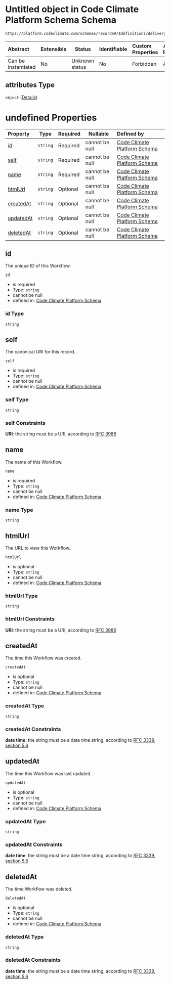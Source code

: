 # Untitled object in Code Climate Platform Schema Schema

```txt
https://platform.codeclimate.com/schemas/records#/$definitions/deliveryWorkflow/properties/attributes
```




| Abstract            | Extensible | Status         | Identifiable | Custom Properties | Additional Properties | Access Restrictions | Defined In                                            |
| :------------------ | ---------- | -------------- | ------------ | :---------------- | --------------------- | ------------------- | ----------------------------------------------------- |
| Can be instantiated | No         | Unknown status | No           | Forbidden         | Allowed               | none                | [records.json\*](records.json "open original schema") |

## attributes Type

`object` ([Details](records-definitions-deliveryworkflow-properties-attributes.md))

# undefined Properties

| Property                | Type     | Required | Nullable       | Defined by                                                                                                                                                                                                                                           |
| :---------------------- | -------- | -------- | -------------- | :--------------------------------------------------------------------------------------------------------------------------------------------------------------------------------------------------------------------------------------------------- |
| [id](#id)               | `string` | Required | cannot be null | [Code Climate Platform Schema](records-definitions-deliveryworkflow-properties-attributes-properties-id.md "https&#x3A;//platform.codeclimate.com/schemas/records#/$definitions/deliveryWorkflow/properties/attributes/properties/id")               |
| [self](#self)           | `string` | Required | cannot be null | [Code Climate Platform Schema](records-definitions-deliveryworkflow-properties-attributes-properties-self.md "https&#x3A;//platform.codeclimate.com/schemas/records#/$definitions/deliveryWorkflow/properties/attributes/properties/self")           |
| [name](#name)           | `string` | Required | cannot be null | [Code Climate Platform Schema](records-definitions-deliveryworkflow-properties-attributes-properties-name.md "https&#x3A;//platform.codeclimate.com/schemas/records#/$definitions/deliveryWorkflow/properties/attributes/properties/name")           |
| [htmlUrl](#htmlUrl)     | `string` | Optional | cannot be null | [Code Climate Platform Schema](records-definitions-deliveryworkflow-properties-attributes-properties-htmlurl.md "https&#x3A;//platform.codeclimate.com/schemas/records#/$definitions/deliveryWorkflow/properties/attributes/properties/htmlUrl")     |
| [createdAt](#createdAt) | `string` | Optional | cannot be null | [Code Climate Platform Schema](records-definitions-deliveryworkflow-properties-attributes-properties-createdat.md "https&#x3A;//platform.codeclimate.com/schemas/records#/$definitions/deliveryWorkflow/properties/attributes/properties/createdAt") |
| [updatedAt](#updatedAt) | `string` | Optional | cannot be null | [Code Climate Platform Schema](records-definitions-deliveryworkflow-properties-attributes-properties-updatedat.md "https&#x3A;//platform.codeclimate.com/schemas/records#/$definitions/deliveryWorkflow/properties/attributes/properties/updatedAt") |
| [deletedAt](#deletedAt) | `string` | Optional | cannot be null | [Code Climate Platform Schema](records-definitions-deliveryworkflow-properties-attributes-properties-deletedat.md "https&#x3A;//platform.codeclimate.com/schemas/records#/$definitions/deliveryWorkflow/properties/attributes/properties/deletedAt") |

## id

The unique ID of this Workflow.


`id`

-   is required
-   Type: `string`
-   cannot be null
-   defined in: [Code Climate Platform Schema](records-definitions-deliveryworkflow-properties-attributes-properties-id.md "https&#x3A;//platform.codeclimate.com/schemas/records#/$definitions/deliveryWorkflow/properties/attributes/properties/id")

### id Type

`string`

## self

The canonical URI for this record.


`self`

-   is required
-   Type: `string`
-   cannot be null
-   defined in: [Code Climate Platform Schema](records-definitions-deliveryworkflow-properties-attributes-properties-self.md "https&#x3A;//platform.codeclimate.com/schemas/records#/$definitions/deliveryWorkflow/properties/attributes/properties/self")

### self Type

`string`

### self Constraints

**URI**: the string must be a URI, according to [RFC 3986](https://tools.ietf.org/html/rfc4291 "check the specification")

## name

The name of this Workflow.


`name`

-   is required
-   Type: `string`
-   cannot be null
-   defined in: [Code Climate Platform Schema](records-definitions-deliveryworkflow-properties-attributes-properties-name.md "https&#x3A;//platform.codeclimate.com/schemas/records#/$definitions/deliveryWorkflow/properties/attributes/properties/name")

### name Type

`string`

## htmlUrl

The URL to view this Workflow.


`htmlUrl`

-   is optional
-   Type: `string`
-   cannot be null
-   defined in: [Code Climate Platform Schema](records-definitions-deliveryworkflow-properties-attributes-properties-htmlurl.md "https&#x3A;//platform.codeclimate.com/schemas/records#/$definitions/deliveryWorkflow/properties/attributes/properties/htmlUrl")

### htmlUrl Type

`string`

### htmlUrl Constraints

**URI**: the string must be a URI, according to [RFC 3986](https://tools.ietf.org/html/rfc4291 "check the specification")

## createdAt

The time this Workflow was created.


`createdAt`

-   is optional
-   Type: `string`
-   cannot be null
-   defined in: [Code Climate Platform Schema](records-definitions-deliveryworkflow-properties-attributes-properties-createdat.md "https&#x3A;//platform.codeclimate.com/schemas/records#/$definitions/deliveryWorkflow/properties/attributes/properties/createdAt")

### createdAt Type

`string`

### createdAt Constraints

**date time**: the string must be a date time string, according to [RFC 3339, section 5.6](https://tools.ietf.org/html/rfc3339 "check the specification")

## updatedAt

The time this Workflow was last updated.


`updatedAt`

-   is optional
-   Type: `string`
-   cannot be null
-   defined in: [Code Climate Platform Schema](records-definitions-deliveryworkflow-properties-attributes-properties-updatedat.md "https&#x3A;//platform.codeclimate.com/schemas/records#/$definitions/deliveryWorkflow/properties/attributes/properties/updatedAt")

### updatedAt Type

`string`

### updatedAt Constraints

**date time**: the string must be a date time string, according to [RFC 3339, section 5.6](https://tools.ietf.org/html/rfc3339 "check the specification")

## deletedAt

The time Workflow was deleted.


`deletedAt`

-   is optional
-   Type: `string`
-   cannot be null
-   defined in: [Code Climate Platform Schema](records-definitions-deliveryworkflow-properties-attributes-properties-deletedat.md "https&#x3A;//platform.codeclimate.com/schemas/records#/$definitions/deliveryWorkflow/properties/attributes/properties/deletedAt")

### deletedAt Type

`string`

### deletedAt Constraints

**date time**: the string must be a date time string, according to [RFC 3339, section 5.6](https://tools.ietf.org/html/rfc3339 "check the specification")

